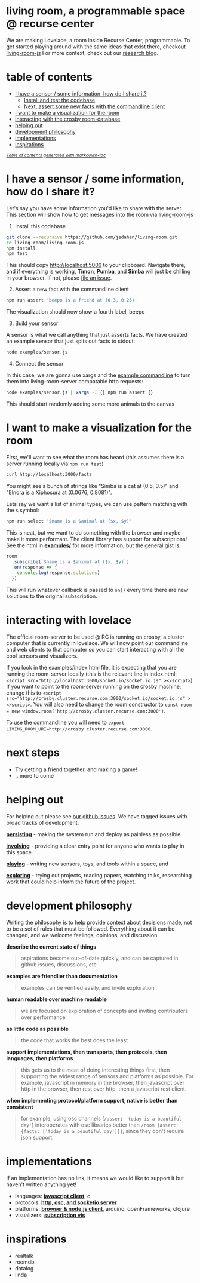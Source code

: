 # living room, a programmable space @ recurse center

We are making Lovelace, a room inside Recurse Center, programmable. To get started playing around with the same ideas that exist there, checkout [living-room-js][]
For more context, check out our [research blog](https://livingroomresearch.tumblr.com/).

# table of contents
- [I have a sensor / some information, how do I share it?](#i-have-a-sensor---some-information--how-do-i-share-it-)
  * [Install and test the codebase](#install-and-test-the-codebase)
  * [Next, assert some new facts with the commandline client](#next--assert-some-new-facts-with-the-commandline-client---)
- [I want to make a visualization for the room](#i-want-to-make-a-visualization-for-the-room)
- [interacting with the crosby room-database](#interacting-with-the-crosby-room-database)
- [helping out](#helping-out)
- [development philosophy](#development-philosophy)
- [implementations](#implementations)
- [inspirations](#inspirations)

<small><i><a href='http://ecotrust-canada.github.io/markdown-toc/'>Table of contents generated with markdown-toc</a></i></small>

# I have a sensor / some information, how do I share it?

Let's say you have some information you'd like to share with the server. This section will show how to get messages into the room via [living-room-js](https://github.com/jedahan/living-room-js)

1. Install this codebase

```bash
git clone --recursive https://github.com/jedahan/living-room.git
cd living-room/living-room-js
npm install
npm test
```

This should copy [http://localhost:5000]() to your clipboard. Navigate there, and if everything is working, **Timon**, **Pumba**, and **Simba** will just be chilling in your browser. If not, please [file an issue](https://github.com/jedahan/living-room-js/issues/new).

2. Assert a new fact with the commandline client

```bash
npm run assert 'beepo is a friend at (0.3, 0.25)'
```

The visualization should now show a fourth label, beepo

3. Build your sensor

A sensor is what we call anything that just asserts facts. We have created an example sensor that just spits out facts to stdout:

```bash
node examples/sensor.js
```

4. Connect the sensor

In this case, we are gonna use xargs and the [example commandline](./examples/commandline.js) to turn them into living-room-server compatable http requests:

```bash
node examples/sensor.js | xargs -I {} npm run assert {}
```

This should start randomly adding some more animals to the canvas


# I want to make a visualization for the room

First, we'll want to see what the room has heard (this assumes there is a server running locally via `npm run test`)

```bash
curl http://localhost:3000/facts
```

You might see a bunch of strings like "Simba is a cat at (0.5, 0.5)" and "Elnora is a Xiphosura at (0.0676, 0.8081)".

Lets say we want a list of animal types, we can use pattern matching with the `$` symbol:

```bash
npm run select '$name is a $animal at ($x, $y)'
```

This is neat, but we want to do something with the browser and maybe make it more performant. The client library has support for subscriptions! See the html in **[examples/]()** for more information, but the general gist is:

```javascript
room
  .subscribe(`$name is a $animal at ($x, $y)`)
  .on(response => {
    console.log(response.solutions)
  })
```

This will run whatever callback is passed to `on()` every time there are new solutions to the original subscription.

# interacting with lovelace

The official room-server to be used @ RC is running on crosby, a cluster computer that is currently in lovelace. We will now point our commandline and web clients to that computer so you can start interacting with all the cool sensors and visualizers.

If you look in the examples/index.html file, it is expecting that you are running the room-server locally (this is the relevant line in index.html: `<script src="http://localhost:3000/socket.io/socket.io.js" ></script>`). If you want to point to the room-server running on the crosby machine, change this to `<script src="http://crosby.cluster.recurse.com:3000/socket.io/socket.io.js" ></script>`. You will also need to change the room constructor to `const room = new window.room('http://crosby.cluster.recurse.com:3000')`.

To use the commandline you will need to `export LIVING_ROOM_URI=http://crosby.cluster.recurse.com:3000`.

# next steps

* Try getting a friend together, and making a game!
* ...more to come

# helping out

For helping out please see [our github issues](https://github.com/jedahan/living-room/issues). We have tagged issues with broad tracks of development:

**[persisting][]** - making the system run and deploy as painless as possible

**[involving][]** - providing a clear entry point for anyone who wants to play in this space

**[playing][]** - writing new sensors, toys, and tools within a space, and

**[exploring][]** - trying out projects, reading papers, watching talks, researching work that could help inform the future of the project.

# development philosophy

Writing the philosophy is to help provide context about decisions made, not to be a set of rules that must be followed. Everything about it can be changed, and we welcome feelings, opinions, and discussion.

**describe the current state of things**

> aspirations become out-of-date quickly, and can be captured in github issues, discussions, etc

**examples are friendlier than documentation**

> examples can be verified easily, and invite exploration

**human readable over machine readable**

> we are focused on exploration of concepts and inviting contributors over performance

**as little code as possible**

> the code that works the best does the least

**support implementations, then transports, then protocols, then languages, then platforms**

> this gets us to the meat of doing interesting things first, then supporting the widest range of sensors and platforms as possible. For example, javascript in memory in the browser, then javascript over http in the browser, then rest over http, then a javascript rest client.

**when implementing protocol/platform support, native is better than consistent**
> for example, using osc channels (`/assert 'today is a beautiful day'`) interoperates with osc libraries better than `/room {assert: {facts: ['today is a beautiful day']}}`, since they don't require json support.

# implementations

If an implementation has no link, it means we would like to support it but haven't written anything yet!

* languages: **[javascript client][living-room-js]**, c
* protocols: **[http, osc, and socketio server][living-room-server]**
* platforms: **[browser & node.js client][living-room-js]**, arduino, openFrameworks, clojure
* visualizers: **[subscription vis](https://github.com/modernserf/rumor-visualizer)**

# inspirations

- realtalk
- roomdb
- datalog
- linda

[living-room-server]: https://github.com/jedahan/living-room-server
[living-room-js]: https://github.com/jedahan/living-room-js
[involving]: https://github.com/jedahan/living-room/issues?q=is%3Aopen+is%3Aissue+label%3Ainvolving/
[persisting]: https://github.com/jedahan/living-room/issues?q=is%3Aopen+is%3Aissue+label%3Apersisting/
[playing]: https://github.com/jedahan/living-room/issues?q=is%3Aopen+is%3Aissue+label%3Aplaying/
[exploring]: https://github.com/jedahan/living-room/issues?q=is%3Aopen+is%3Aissue+label%3Aexploring/
